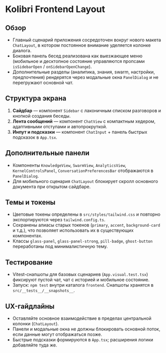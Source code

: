 # Kolibri Frontend Layout

## Обзор
- Главный сценарий приложения сосредоточен вокруг нового макета `ChatLayout`, в котором постоянное внимание уделяется колонке диалога.
- Боковая панель бесед реализована как выезжающее меню (мобильное и десктопное состояние управляются пропсами `isSidebarOpen` / `onSidebarOpenChange`).
- Дополнительные разделы (аналитика, знания, swarm, настройки, предпочтения) рендерятся через модальные окна `PanelDialog` и не перегружают основной чат.

## Структура экрана
1. **Сайдбар** — компонент `Sidebar` с лаконичным списком разговоров и кнопкой создания беседы.
2. **Лента сообщений** — компонент `ChatView` с компактным хедером, адаптивными отступами и автопрокруткой.
3. **Инпут и подсказки** — компонент `ChatInput` + панель быстрых подсказок в `App.tsx`.

## Дополнительные панели
- Компоненты `KnowledgeView`, `SwarmView`, `AnalyticsView`, `KernelControlsPanel`, `ConversationPreferencesBar` отображаются в `PanelDialog`.
- Для мобильного сценария `ChatLayout` блокирует скролл основного документа при открытом сайдбаре.

## Темы и токены
- Цветовые токены определены в `src/styles/tailwind.css` и повторно экспортируются через `tailwind.config.ts`.
- Сохранены алиасы старых токенов (`primary`, `accent`, `background-card` и т.д.), что позволяет использовать их в существующих компонентах.
- Классы `glass-panel`, `glass-panel-strong`, `pill-badge`, `ghost-button` переработаны под минималистичную тему.

## Тестирование
- Vitest-снапшоты для базовых сценариев (`App.visual.test.tsx`) фиксируют пустой чат, чат с историей и мобильное состояние.
- Запуск: `npm test` внутри каталога `frontend`. Снапшоты хранятся в `src/__tests__/__snapshots__`.

## UX-гайдлайны
- Оставляйте основное взаимодействие в пределах центральной колонки (`ChatLayout`).
- Панели и модальные окна не должны блокировать основной поток, если данные могут отображаться позже.
- Быстрые подсказки формируются в `App.tsx`; расширения логики добавляйте туда же.
